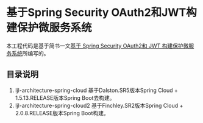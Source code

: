 # 基于Spring Security OAuth2和JWT构建保护微服务系统

本工程代码是基于简书一文[基于 Spring Security OAuth2和 JWT 构建保护微服务系统](https://www.jianshu.com/p/24764aba1012?utm_source=oschina-app)所编写的。

## 目录说明
1. ljl-architecture-spring-cloud
基于Dalston.SR5版本Spring Cloud + 1.5.13.RELEASE版本Spring Boot去构建。
2. ljl-architecture-spring-cloud2
基于Finchley.SR2版本Spring Cloud + 2.0.8.RELEASE版本Spring Boot构建。